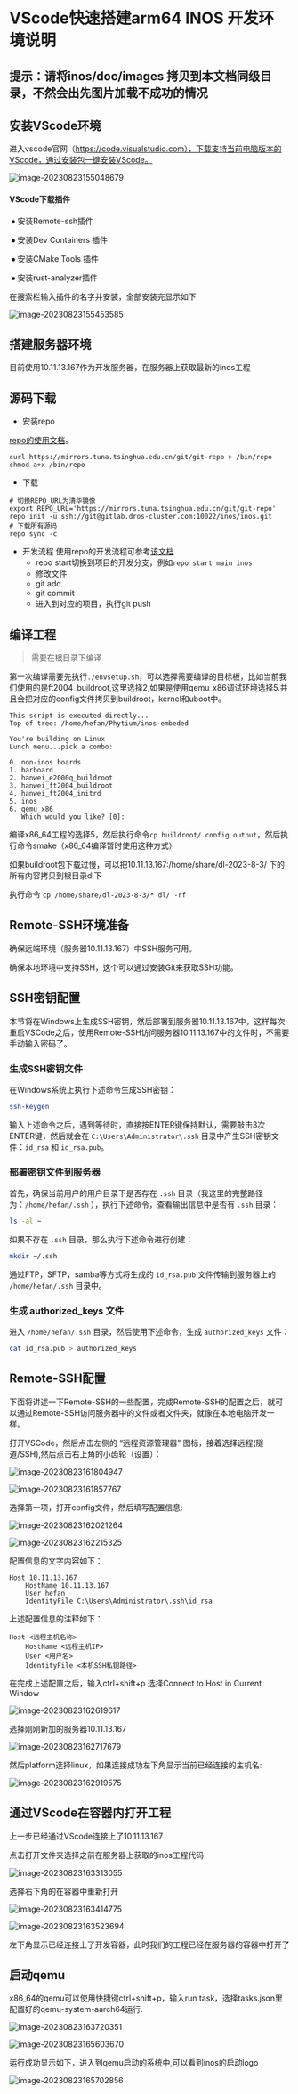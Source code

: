 # VScode快速搭建arm64 INOS 开发环境说明

## 提示：请将inos/doc/images 拷贝到本文档同级目录，不然会出先图片加载不成功的情况

## 安装VScode环境

进入vscode官网（https://code.visualstudio.com），下载支持当前电脑版本的VScode，通过安装包一键安装VScode。

![image-20230823155048679](images/image-20230823155048679.png)

#### VScode下载插件

​	⦁ 安装Remote-ssh插件 

​	⦁ 安装Dev Containers 插件

​	⦁ 安装CMake Tools 插件

​	⦁ 安装rust-analyzer插件 

在搜索栏输入插件的名字并安装，全部安装完显示如下

![image-20230823155453585](./images/image-20230823155453585-16927813401711.png)

## 搭建服务器环境

目前使用10.11.13.167作为开发服务器，在服务器上获取最新的inos工程

## 源码下载

- 安装repo

[repo的使用文档](https://source.android.com/docs/setup/create/repo?hl=zh-cn)。

```plaintext
curl https://mirrors.tuna.tsinghua.edu.cn/git/git-repo > /bin/repo
chmod a+x /bin/repo
```



- 下载

```plaintext
# 切换REPO_URL为清华镜像
export REPO_URL='https://mirrors.tuna.tsinghua.edu.cn/git/git-repo'
repo init -u ssh://git@gitlab.dros-cluster.com:10022/inos/inos.git
# 下载所有源码
repo sync -c
```



- 开发流程 使用repo的开发流程可参考[该文档](https://source.android.com/docs/setup/create/coding-tasks?hl=zh-cn)
  - repo start切换到项目的开发分支，例如`repo start main inos`
  - 修改文件
  - git add
  - git commit
  - 进入到对应的项目，执行git push

## 编译工程

> 需要在根目录下编译

第一次编译需要先执行`./envsetup.sh`，可以选择需要编译的目标板，比如当前我们使用的是ft2004_buildroot,这里选择2,如果是使用qemu_x86调试环境选择5.并且会把对应的config文件拷贝到buildroot，kernel和uboot中。

```plaintext
This script is executed directly...
Top of tree: /home/hefan/Phytium/inos-embeded

You're building on Linux
Lunch menu...pick a combo:

0. non-inos boards
1. barboard
2. hanwei_e2000q_buildroot
3. hanwei_ft2004_buildroot
4. hanwei_ft2004_initrd
5. inos
6. qemu_x86
   Which would you like? [0]:
```

编译x86_64工程的选择5，然后执行命令`cp buildroot/.config output`，然后执行命令smake（x86_64编译暂时使用这种方式）

如果buildroot包下载过慢，可以把10.11.13.167:/home/share/dl-2023-8-3/ 下的所有内容拷贝到根目录dl下

执行命令 `cp /home/share/dl-2023-8-3/* dl/ -rf`

## Remote-SSH环境准备

确保远端环境（服务器10.11.13.167）中SSH服务可用。

确保本地环境中支持SSH，这个可以通过安装Git来获取SSH功能。

## SSH密钥配置

本节将在Windows上生成SSH密钥，然后部署到服务器10.11.13.167中，这样每次重启VSCode之后，使用Remote-SSH访问服务器10.11.13.167中的文件时，不需要手动输入密码了。

### 生成SSH密钥文件

在Windows系统上执行下述命令生成SSH密钥：

```bash
ssh-keygen
```

输入上述命令之后，遇到等待时，直接按ENTER键保持默认，需要敲击3次ENTER键，然后就会在 `C:\Users\Administrator\.ssh` 目录中产生SSH密钥文件：`id_rsa` 和 `id_rsa.pub`。

### 部署密钥文件到服务器

首先，确保当前用户的用户目录下是否存在 `.ssh` 目录（我这里的完整路径为：`/home/hefan/.ssh` ），执行下述命令，查看输出信息中是否有 `.ssh` 目录：

```bash
ls -al ~
```

如果不存在 `.ssh` 目录，那么执行下述命令进行创建：

```bash
mkdir ~/.ssh
```

通过FTP，SFTP，samba等方式将生成的 `id_rsa.pub` 文件传输到服务器上的 `/home/hefan/.ssh` 目录中。

### 生成 authorized_keys 文件

进入 `/home/hefan/.ssh` 目录，然后使用下述命令，生成 `authorized_keys` 文件：

```bash
cat id_rsa.pub > authorized_keys
```

## Remote-SSH配置

下面将讲述一下Remote-SSH的一些配置，完成Remote-SSH的配置之后，就可以通过Remote-SSH访问服务器中的文件或者文件夹，就像在本地电脑开发一样。

打开VSCode，然后点击左侧的 “远程资源管理器” 图标，接着选择远程(隧道/SSH),然后点击右上角的小齿轮（设置）：

![image-20230823161804947](images/image-20230823161804947.png)

![image-20230823161857767](images/image-20230823161857767.png)

选择第一项，打开config文件，然后填写配置信息:

![image-20230823162021264](images/image-20230823162021264.png)

![image-20230823162215325](images/image-20230823162215325.png)

配置信息的文字内容如下：

```text
Host 10.11.13.167
    HostName 10.11.13.167
    User hefan
    IdentityFile C:\Users\Administrator\.ssh\id_rsa
```

上述配置信息的注释如下：

```text
Host <远程主机名称>
    HostName <远程主机IP>
    User <用户名>
    IdentityFile <本机SSH私钥路径>
```

在完成上述配置之后，输入ctrl+shift+p 选择Connect to Host in Current Window

![image-20230823162619617](images/image-20230823162619617.png)

选择刚刚新加的服务器10.11.13.167

![image-20230823162717679](images/image-20230823162717679.png)

然后platform选择linux，如果连接成功左下角显示当前已经连接的主机名:

![image-20230823162919575](images/image-20230823162919575.png)

## 通过VScode在容器内打开工程

上一步已经通过VScode连接上了10.11.13.167

点击打开文件夹选择之前在服务器上获取的inos工程代码

![image-20230823163313055](images/image-20230823163313055.png)

选择右下角的在容器中重新打开

![image-20230823163414775](images/image-20230823163414775.png)

![image-20230823163523694](images/image-20230823163523694.png)

左下角显示已经连接上了开发容器，此时我们的工程已经在服务器的容器中打开了

## 启动qemu

x86_64的qemu可以使用快捷键ctrl+shift+p，输入run task，选择tasks.json里配置好的qemu-system-aarch64运行.

![image-20230823163720351](images/image-20230823163720351.png)

![image-20230823165603670](images/image-20230823165603670.png)

运行成功显示如下，进入到qemu启动的系统中,可以看到inos的启动logo

![image-20230823165702856](images/image-20230823165702856.png)
